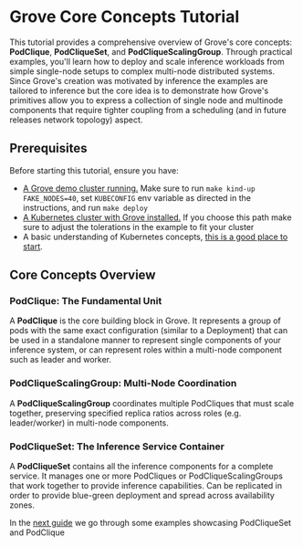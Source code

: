 # Grove Core Concepts Tutorial

This tutorial provides a comprehensive overview of Grove's core concepts: **PodClique**, **PodCliqueSet**, and **PodCliqueScalingGroup**. Through practical examples, you'll learn how to deploy and scale inference workloads from simple single-node setups to complex multi-node distributed systems. Since Grove's creation was motivated by inference the examples are tailored to inference but the core idea is to demonstrate how Grove's primitives allow you to express a collection of single node and multinode components that require tighter coupling from a scheduling (and in future releases network topology) aspect.

## Prerequisites

Before starting this tutorial, ensure you have:
- [A Grove demo cluster running.](../installation.md#developing-grove) Make sure to run `make kind-up FAKE_NODES=40`, set `KUBECONFIG` env variable as directed in the instructions, and run `make deploy`
- [A Kubernetes cluster with Grove installed.](../installation.md#deploying-grove) If you choose this path make sure to adjust the tolerations in the example to fit your cluster
-  A basic understanding of Kubernetes concepts, [this is a good place to start](https://kubernetes.io/docs/tutorials/kubernetes-basics/). 


## Core Concepts Overview

### PodClique: The Fundamental Unit
A **PodClique** is the core building block in Grove. It represents a group of pods with the same exact configuration (similar to a Deployment) that can be used in a standalone manner to represent single components of your inference system, or can represent roles within a multi-node component such as leader and worker.

### PodCliqueScalingGroup: Multi-Node Coordination
A **PodCliqueScalingGroup** coordinates multiple PodCliques that must scale together, preserving specified replica ratios across roles (e.g. leader/worker) in multi-node components.

### PodCliqueSet: The Inference Service Container
A **PodCliqueSet** contains all the inference components for a complete service. It manages one or more PodCliques or PodCliqueScalingGroups that work together to provide inference capabilities. Can be replicated in order to provide blue-green deployment and spread across availability zones.

In the [next guide](./pcs_and_pclq_intro.md) we go through some examples showcasing PodCliqueSet and PodClique